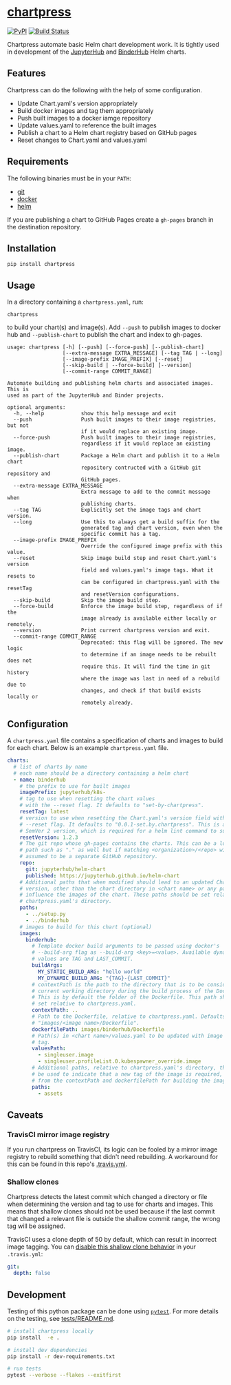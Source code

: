 # [chartpress](https://github.com/jupyterhub/chartpress)

[![PyPI](https://img.shields.io/pypi/v/chartpress.svg)](https://pypi.python.org/pypi/chartpress)
[![Build Status](https://travis-ci.org/jupyterhub/chartpress.svg?branch=master)](https://travis-ci.org/jupyterhub/chartpress)

Chartpress automate basic Helm chart development work. It is tightly used in development of the [JupyterHub](https://github.com/jupyterhub/zero-to-jupyterhub-k8s) and [BinderHub](https://github.com/jupyterhub/binderhub) Helm charts.

## Features

Chartpress can do the following with the help of some configuration.

- Update Chart.yaml's version appropriately
- Build docker images and tag them appropriately
- Push built images to a docker iamge repository
- Update values.yaml to reference the built images
- Publish a chart to a Helm chart registry based on GitHub pages
- Reset changes to Chart.yaml and values.yaml

## Requirements

The following binaries must be in your `PATH`:
- [git](https://www.git-scm.com/downloads)
- [docker](https://docs.docker.com/install/#supported-platforms)
- [helm](https://helm.sh/docs/using_helm/#installing-helm)

If you are publishing a chart to GitHub Pages create a `gh-pages` branch in the
destination repository.

## Installation

```
pip install chartpress
```

## Usage

In a directory containing a `chartpress.yaml`, run:

    chartpress

to build your chart(s) and image(s). Add `--push` to publish images to docker
hub and `--publish-chart` to publish the chart and index to gh-pages.

```
usage: chartpress [-h] [--push] [--force-push] [--publish-chart]
                  [--extra-message EXTRA_MESSAGE] [--tag TAG | --long]
                  [--image-prefix IMAGE_PREFIX] [--reset]
                  [--skip-build | --force-build] [--version]
                  [--commit-range COMMIT_RANGE]

Automate building and publishing helm charts and associated images. This is
used as part of the JupyterHub and Binder projects.

optional arguments:
  -h, --help            show this help message and exit
  --push                Push built images to their image registries, but not
                        if it would replace an existing image.
  --force-push          Push built images to their image registries,
                        regardless if it would replace an existing image.
  --publish-chart       Package a Helm chart and publish it to a Helm chart
                        repository contructed with a GitHub git repository and
                        GitHub pages.
  --extra-message EXTRA_MESSAGE
                        Extra message to add to the commit message when
                        publishing charts.
  --tag TAG             Explicitly set the image tags and chart version.
  --long                Use this to always get a build suffix for the
                        generated tag and chart version, even when the
                        specific commit has a tag.
  --image-prefix IMAGE_PREFIX
                        Override the configured image prefix with this value.
  --reset               Skip image build step and reset Chart.yaml's version
                        field and values.yaml's image tags. What it resets to
                        can be configured in chartpress.yaml with the resetTag
                        and resetVersion configurations.
  --skip-build          Skip the image build step.
  --force-build         Enforce the image build step, regardless of if the
                        image already is available either locally or remotely.
  --version             Print current chartpress version and exit.
  --commit-range COMMIT_RANGE
                        Deprecated: this flag will be ignored. The new logic
                        to determine if an image needs to be rebuilt does not
                        require this. It will find the time in git history
                        where the image was last in need of a rebuild due to
                        changes, and check if that build exists locally or
                        remotely already.
```

## Configuration

A `chartpress.yaml` file contains a specification of charts and images to build
for each chart. Below is an example `chartpress.yaml` file.

```yaml
charts:
  # list of charts by name
  # each name should be a directory containing a helm chart
  - name: binderhub
    # the prefix to use for built images
    imagePrefix: jupyterhub/k8s-
    # tag to use when resetting the chart values
    # with the --reset flag. It defaults to "set-by-chartpress".
    resetTag: latest
    # version to use when resetting the Chart.yaml's version field with the
    # --reset flag. It defaults to "0.0.1-set.by.chartpress". This is a valid
    # SemVer 2 version, which is required for a helm lint command to succeed.
    resetVersion: 1.2.3
    # The git repo whose gh-pages contains the charts. This can be a local
    # path such as "." as well but if matching <organization>/<repo> will be
    # assumed to be a separate GitHub repository.
    repo:
      git: jupyterhub/helm-chart
      published: https://jupyterhub.github.io/helm-chart
    # Additional paths that when modified should lead to an updated Chart.yaml
    # version, other than the chart directory in <chart name> or any path that
    # influence the images of the chart. These paths should be set relative to
    # chartpress.yaml's directory.
    paths:
      - ../setup.py
      - ../binderhub
    # images to build for this chart (optional)
    images:
      binderhub:
        # Template docker build arguments to be passed using docker's
        # --build-arg flag as --build-arg <key>=<value>. Available dynamic
        # values are TAG and LAST_COMMIT.
        buildArgs:
          MY_STATIC_BUILD_ARG: "hello world"
          MY_DYNAMIC_BUILD_ARG: "{TAG}-{LAST_COMMIT}"
        # contextPath is the path to the directory that is to be considered the
        # current working directory during the build process of the Dockerfile.
        # This is by default the folder of the Dockerfile. This path should be
        # set relative to chartpress.yaml.
        contextPath: ..
        # Path to the Dockerfile, relative to chartpress.yaml. Defaults to
        # "images/<image name>/Dockerfile".
        dockerfilePath: images/binderhub/Dockerfile
        # Path(s) in <chart name>/values.yaml to be updated with image name and
        # tag.
        valuesPath:
          - singleuser.image
          - singleuser.profileList.0.kubespawner_override.image
        # Additional paths, relative to chartpress.yaml's directory, that should
        # be used to indicate that a new tag of the image is required, aside
        # from the contextPath and dockerfilePath for building the image itself.
        paths:
          - assets
```

## Caveats

### TravisCI mirror image registry

If you run chartpress on TravisCI, its logic can be fooled by a mirror image
registry to rebuild something that didn't need rebuilding. A workaround for this
can be found in this repo's [.travis.yml](.travis.yml).

### Shallow clones

Chartpress detects the latest commit which changed a directory or file when
determining the version and tag to use for charts and images. This means that
shallow clones should not be used because if the last commit that changed a
relevant file is outside the shallow commit range, the wrong tag will be
assigned.

TravisCI uses a clone depth of 50 by default, which can result in incorrect
image tagging. You can [disable this shallow clone
behavior](https://docs.travis-ci.com/user/customizing-the-build/#Git-Clone-Depth)
in your `.travis.yml`:

```yaml
git:
  depth: false
```

## Development

Testing of this python package can be done using
[`pytest`](https://github.com/pytest-dev/pytest). For more details on the
testing, see [tests/README.md](tests/README.md).

```bash
# install chartpress locally
pip install  -e .

# install dev dependencies
pip install -r dev-requirements.txt

# run tests
pytest --verbose --flakes --exitfirst
```
